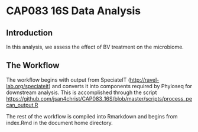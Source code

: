 # CAP083 16S Data Analysis

## Introduction

In this analysis, we assess the effect of BV treatment on the microbiome.

## The Workflow

The workflow begins with output from SpeciateIT (http://ravel-lab.org/speciateit) and converts it into components required by Phyloseq for downstream analysis. This is accomplished through the script https://github.com/jsan4christ/CAP083_16S/blob/master/scripts/process_pecan_output.R

The rest of the workflow is compiled into Rmarkdown and begins from index.Rmd in the document home directory.
